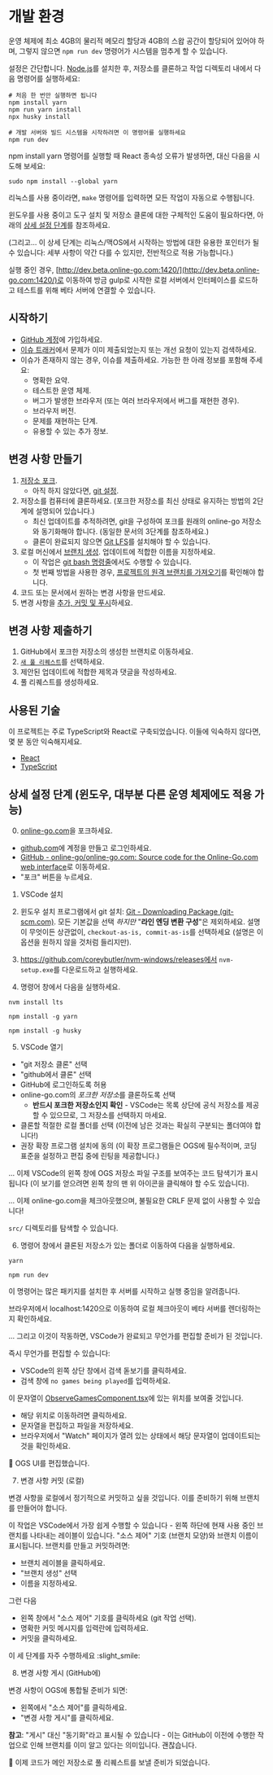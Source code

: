 # 개발 환경

운영 체제에 최소 4GB의 물리적 메모리 할당과 4GB의 스왑 공간이 할당되어 있어야 하며, 그렇지 않으면 `npm run dev` 명령어가 시스템을 멈추게 할 수 있습니다.

설정은 간단합니다. [Node.js](https://nodejs.org/)를 설치한 후, 저장소를 클론하고 작업 디렉토리 내에서 다음 명령어를 실행하세요:

```
# 처음 한 번만 실행하면 됩니다
npm install yarn
npm run yarn install
npx husky install

# 개발 서버와 빌드 시스템을 시작하려면 이 명령어를 실행하세요
npm run dev
```
npm install yarn 명령어를 실행할 때 React 종속성 오류가 발생하면, 대신 다음을 시도해 보세요:
```
sudo npm install --global yarn
```
리눅스를 사용 중이라면, `make` 명령어를 입력하면 모든 작업이 자동으로 수행됩니다.

윈도우를 사용 중이고 도구 설치 및 저장소 클론에 대한 구체적인 도움이 필요하다면, 아래의 [상세 설정 단계](#detailed-setup-steps-windows-but-applicable-mostly-to-others)를 참조하세요.

(그리고... 이 상세 단계는 리눅스/맥OS에서 시작하는 방법에 대한 유용한 포인터가 될 수 있습니다: 세부 사항이 약간 다를 수 있지만, 전반적으로 적용 가능합니다.)

실행 중인 경우, [http://dev.beta.online-go.com:1420/](http://dev.beta.online-go.com:1420/)로 이동하여 방금 gulp로 시작한 로컬 서버에서 인터페이스를 로드하고 테스트를 위해 베타 서버에 연결할 수 있습니다.

## 시작하기

-   [GitHub 계정](https://github.com/signup/free)에 가입하세요.
-   [이슈 트래커](https://github.com/online-go/online-go.com/issues)에서 문제가 이미 제출되었는지 또는 개선 요청이 있는지 검색하세요.
-   이슈가 존재하지 않는 경우, 이슈를 제출하세요. 가능한 한 아래 정보를 포함해 주세요:
    -   명확한 요약.
    -   테스트한 운영 체제.
    -   버그가 발생한 브라우저 (또는 여러 브라우저에서 버그를 재현한 경우).
    -   브라우저 버전.
    -   문제를 재현하는 단계.
    -   유용할 수 있는 추가 정보.

## 변경 사항 만들기

1. [저장소 포크](https://help.github.com/articles/fork-a-repo/).
    - 아직 하지 않았다면, [git 설정](https://help.github.com/articles/set-up-git/).
2. 저장소를 컴퓨터에 클론하세요. (포크한 저장소를 최신 상태로 유지하는 방법의 2단계에 설명되어 있습니다.)
    - 최신 업데이트를 추적하려면, git을 구성하여 포크를 원래의 online-go 저장소와 동기화해야 합니다. (동일한 문서의 3단계를 참조하세요.)
    - 클론이 완료되지 않으면 [Git LFS](https://git-lfs.github.com/)를 설치해야 할 수 있습니다.
3. 로컬 머신에서 [브랜치 생성](https://help.github.com/articles/creating-and-deleting-branches-within-your-repository/). 업데이트에 적합한 이름을 지정하세요.
    - 이 작업은 [git bash 명령줄](https://github.com/Kunena/Kunena-Forum/wiki/Create-a-new-branch-with-git-and-manage-branches)에서도 수행할 수 있습니다.
    - 첫 번째 방법을 사용한 경우, [프로젝트의 원격 브랜치를 가져오기](https://stackify.com/git-checkout-remote-branch/)를 확인해야 합니다.
4. 코드 또는 문서에서 원하는 변경 사항을 만드세요.
5. 변경 사항을 [추가, 커밋 및 푸시](https://help.github.com/articles/adding-a-file-to-a-repository-using-the-command-line/)하세요.

## 변경 사항 제출하기

1. GitHub에서 포크한 저장소의 생성한 브랜치로 이동하세요.
2. [`새 풀 리퀘스트`](https://help.github.com/articles/creating-a-pull-request/)를 선택하세요.
3. 제안된 업데이트에 적합한 제목과 댓글을 작성하세요.
4. 풀 리퀘스트를 생성하세요.

## 사용된 기술

이 프로젝트는 주로 TypeScript와 React로 구축되었습니다. 이들에 익숙하지 않다면, 몇 분 동안 익숙해지세요.

-   [React](https://reactjs.org/)
-   [TypeScript](https://www.typescriptlang.org/)

## 상세 설정 단계 (윈도우, 대부분 다른 운영 체제에도 적용 가능)

0. [online-go.com](http://online-go.com)을 포크하세요.
 - [github.com](http://github.com/)에 계정을 만들고 로그인하세요.
 - [GitHub - online-go/online-go.com: Source code for the Online-Go.com web interface](https://github.com/online-go/online-go.com)로 이동하세요.
 - "포크" 버튼을 누르세요.

1. VSCode 설치

2. 윈도우 설치 프로그램에서 git 설치: [Git - Downloading Package (git-scm.com)](https://git-scm.com/download/win).
       모든 기본값을 선택 _하지만_ "**라인 엔딩 변환 구성**"은 제외하세요.
       설명이 무엇이든 상관없이, `checkout-as-is, commit-as-is`를 선택하세요 (설명은 이 옵션을 원하지 않을 것처럼 들리지만).
3. https://github.com/coreybutler/nvm-windows/releases에서 `nvm-setup.exe`를 다운로드하고 실행하세요.
4. 명령어 창에서 다음을 실행하세요.

`nvm install lts`

`npm install -g yarn`

`npm install -g husky`

5. VSCode 열기
 - "git 저장소 클론" 선택
 - "github에서 클론" 선택
 - GitHub에 로그인하도록 허용
 - online-go.com의 *포크한 저장소*를 클론하도록 선택
    - **반드시 포크한 저장소인지 확인** - VSCode는 목록 상단에 공식 저장소를 제공할 수 있으므로, 그 저장소를 선택하지 마세요.
 - 클론할 적절한 로컬 폴더를 선택 (이전에 남은 것과는 확실히 구분되는 폴더여야 합니다!)
 - 권장 확장 프로그램 설치에 동의
     (이 확장 프로그램들은 OGS에 필수적이며, 코딩 표준을 설정하고 편집 중에 린팅을 제공합니다.)

... 이제 VSCode의 왼쪽 창에 OGS 저장소 파일 구조를 보여주는 코드 탐색기가 표시됩니다 (이 보기를 얻으려면 왼쪽 창의 맨 위 아이콘을 클릭해야 할 수도 있습니다).

... 이제 online-go.com을 체크아웃했으며, 불필요한 CRLF 문제 없이 사용할 수 있습니다!

`src/` 디렉토리를 탐색할 수 있습니다.

6. 명령어 창에서 클론된 저장소가 있는 폴더로 이동하여 다음을 실행하세요.

`yarn`

`npm run dev`

이 명령어는 많은 패키지를 설치한 후 서버를 시작하고 실행 중임을 알려줍니다.

브라우저에서 localhost:1420으로 이동하여 로컬 체크아웃이 베타 서버를 렌더링하는지 확인하세요.

... 그리고 이것이 작동하면, VSCode가 완료되고 무언가를 편집할 준비가 된 것입니다.

즉시 무언가를 편집할 수 있습니다:

 - VSCode의 왼쪽 상단 창에서 검색 돋보기를 클릭하세요.
 - 검색 창에 `no games being played`를 입력하세요.

이 문자열이 [ObserveGamesComponent.tsx](src/components/ObserveGamesComponent/ObserveGamesComponent.tsx)에 있는 위치를 보여줄 것입니다.

 - 해당 위치로 이동하려면 클릭하세요.
 - 문자열을 편집하고 파일을 저장하세요.
 - 브라우저에서 "Watch" 페이지가 열려 있는 상태에서 해당 문자열이 업데이트되는 것을 확인하세요.

:tada: OGS UI를 편집했습니다.

7.  변경 사항 커밋 (로컬)

변경 사항을 로컬에서 정기적으로 커밋하고 싶을 것입니다. 이를 준비하기 위해 브랜치를 만들어야 합니다.

이 작업은 VSCode에서 가장 쉽게 수행할 수 있습니다 - 왼쪽 하단에 현재 사용 중인 브랜치를 나타내는 레이블이 있습니다. "소스 제어" 기호 (브랜치 모양)와 브랜치 이름이 표시됩니다. 브랜치를 만들고 커밋하려면:
 - 브랜치 레이블을 클릭하세요.
 - "브랜치 생성" 선택
 - 이름을 지정하세요.

그런 다음

 - 왼쪽 창에서 "소스 제어" 기호를 클릭하세요 (git 작업 선택).
 - 명확한 커밋 메시지를 입력란에 입력하세요.
 - 커밋을 클릭하세요.

이 세 단계를 자주 수행하세요 :slight_smile:

8. 변경 사항 게시 (GitHub에)

 변경 사항이 OGS에 통합될 준비가 되면:

 - 왼쪽에서 "소스 제어"를 클릭하세요.
 - "변경 사항 게시"를 클릭하세요.

**참고**: "게시" 대신 "동기화"라고 표시될 수 있습니다 - 이는 GitHub이 이전에 수행한 작업으로 인해 브랜치를 이미 알고 있다는 의미입니다. 괜찮습니다.

🎉 이제 코드가 메인 저장소로 풀 리퀘스트를 보낼 준비가 되었습니다.
